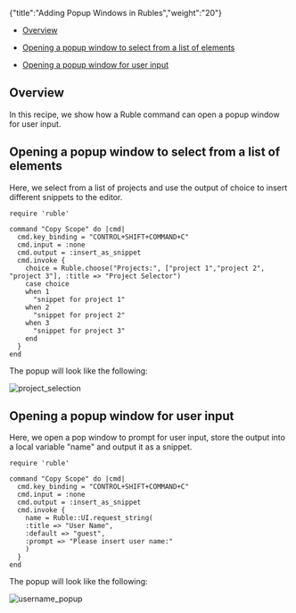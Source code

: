 {"title":"Adding Popup Windows in Rubles","weight":"20"}

* [Overview](#overview)

* [Opening a popup window to select from a list of elements](#opening-a-popup-window-to-select-from-a-list-of-elements)

* [Opening a popup window for user input](#opening-a-popup-window-for-user-input)

## Overview

In this recipe, we show how a Ruble command can open a popup window for user input.

## Opening a popup window to select from a list of elements

Here, we select from a list of projects and use the output of choice to insert different snippets to the editor.

```
require 'ruble'

command "Copy Scope" do |cmd|
  cmd.key_binding = "CONTROL+SHIFT+COMMAND+C"
  cmd.input = :none
  cmd.output = :insert_as_snippet
  cmd.invoke {
    choice = Ruble.choose("Projects:", ["project 1","project 2", "project 3"], :title => "Project Selector")
    case choice
    when 1
      "snippet for project 1"
    when 2
      "snippet for project 2"
    when 3
      "snippet for project 3"
    end
  }
end
```

The popup will look like the following:

![project_selection](/Images/appc/download/attachments/30083227/project_selection.png)

## Opening a popup window for user input

Here, we open a pop window to prompt for user input, store the output into a local variable "name" and output it as a snippet.

```
require 'ruble'

command "Copy Scope" do |cmd|
  cmd.key_binding = "CONTROL+SHIFT+COMMAND+C"
  cmd.input = :none
  cmd.output = :insert_as_snippet
  cmd.invoke {
    name = Ruble::UI.request_string(
    :title => "User Name",
    :default => "guest",
    :prompt => "Please insert user name:"
    )
  }
end
```

The popup will look like the following:

![username_popup](/Images/appc/download/attachments/30083227/username_popup.png)
